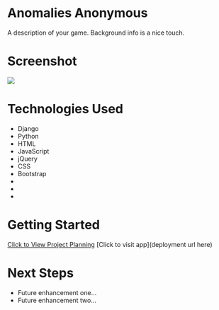 # Anomalies Anonymous
A description of your game. Background info is a nice touch.

# Screenshot

<img src="url to your image on imgur">

# Technologies Used

- Django
- Python
- HTML
- JavaScript
- jQuery
- CSS
- Bootstrap
- 
-
- 

# Getting Started

[Click to View Project Planning](https://trello.com/b/tnR021Si/project-3)
[Click to visit app](deployment url here)

# Next Steps

- Future enhancement one...
- Future enhancement two... 
